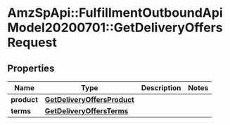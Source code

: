 # AmzSpApi::FulfillmentOutboundApiModel20200701::GetDeliveryOffersRequest

## Properties
Name | Type | Description | Notes
------------ | ------------- | ------------- | -------------
**product** | [**GetDeliveryOffersProduct**](GetDeliveryOffersProduct.md) |  | 
**terms** | [**GetDeliveryOffersTerms**](GetDeliveryOffersTerms.md) |  | 


